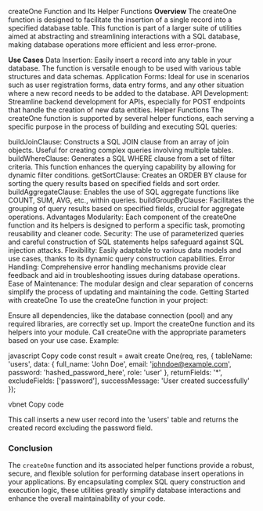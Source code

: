createOne Function and Its Helper Functions
**Overview**
The createOne function is designed to facilitate the insertion of a single record into a specified database table. This function is part of a larger suite of utilities aimed at abstracting and streamlining interactions with a SQL database, making database operations more efficient and less error-prone.

**Use Cases**
Data Insertion: Easily insert a record into any table in your database. The function is versatile enough to be used with various table structures and data schemas.
Application Forms: Ideal for use in scenarios such as user registration forms, data entry forms, and any other situation where a new record needs to be added to the database.
API Development: Streamline backend development for APIs, especially for POST endpoints that handle the creation of new data entities.
Helper Functions
The createOne function is supported by several helper functions, each serving a specific purpose in the process of building and executing SQL queries:

buildJoinClause: Constructs a SQL JOIN clause from an array of join objects. Useful for creating complex queries involving multiple tables.
buildWhereClause: Generates a SQL WHERE clause from a set of filter criteria. This function enhances the querying capability by allowing for dynamic filter conditions.
getSortClause: Creates an ORDER BY clause for sorting the query results based on specified fields and sort order.
buildAggregateClause: Enables the use of SQL aggregate functions like COUNT, SUM, AVG, etc., within queries.
buildGroupByClause: Facilitates the grouping of query results based on specified fields, crucial for aggregate operations.
Advantages
Modularity: Each component of the createOne function and its helpers is designed to perform a specific task, promoting reusability and cleaner code.
Security: The use of parameterized queries and careful construction of SQL statements helps safeguard against SQL injection attacks.
Flexibility: Easily adaptable to various data models and use cases, thanks to its dynamic query construction capabilities.
Error Handling: Comprehensive error handling mechanisms provide clear feedback and aid in troubleshooting issues during database operations.
Ease of Maintenance: The modular design and clear separation of concerns simplify the process of updating and maintaining the code.
Getting Started with createOne
To use the createOne function in your project:

Ensure all dependencies, like the database connection (pool) and any required libraries, are correctly set up.
Import the createOne function and its helpers into your module.
Call createOne with the appropriate parameters based on your use case.
Example:

javascript
Copy code
const result = await create
One(req, res, {
tableName: 'users',
data: {
full_name: 'John Doe',
email: 'johndoe@example.com',
password: 'hashed_password_here',
role: 'user'
},
returnFields: '*',
excludeFields: ['password'],
successMessage: 'User created successfully'
});

vbnet
Copy code

This call inserts a new user record into the 'users' table and returns the created record excluding the password field.

### Conclusion

The `createOne` function and its associated helper functions provide a robust, secure, and flexible solution for performing database insert operations in your applications. By encapsulating complex SQL query construction and execution logic, these utilities greatly simplify database interactions and enhance the overall maintainability of your code.

